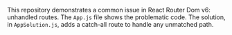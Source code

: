 This repository demonstrates a common issue in React Router Dom v6:  unhandled routes.  The `App.js` file shows the problematic code.  The solution, in `AppSolution.js`, adds a catch-all route to handle any unmatched path.